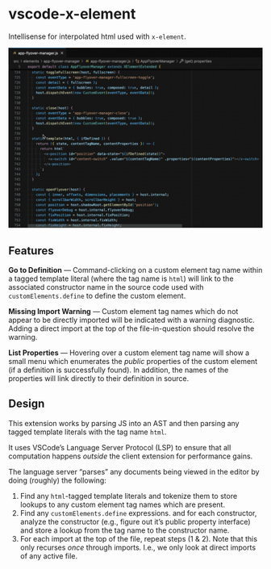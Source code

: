 # vscode-x-element

Intellisense for interpolated html used with `x-element`.

![Screen Recording](https://raw.githubusercontent.com/theengineear/vscode-x-element/refs/heads/main/example.gif)

## Features

**Go to Definition** — Command-clicking on a custom element tag name within a
tagged template literal (where the tag name is `html`) will link to the
associated constructor name in the source code used with `customElements.define`
to define the custom element.

**Missing Import Warning** — Custom element tag names which do not appear to be
directly imported will be indicated with a warning diagnostic. Adding a direct
import at the top of the file-in-question should resolve the warning.

**List Properties** — Hovering over a custom element tag name will show a small
menu which enumerates the _public_ properties of the custom element (if a 
definition is successfully found). In addition, the names of the properties will
link directly to their definition in source.

## Design

This extension works by parsing JS into an AST and then parsing any tagged
template literals with the tag name `html`.

It uses VSCode’s Language Server Protocol (LSP) to ensure that all computation
happens _outside_ the client extension for performance gains.

The language server “parses” any documents being viewed in the editor by doing
(roughly) the following:

1. Find any `html`-tagged template literals and tokenize them to store lookups
   to any custom element tag names which are present.
2. Find any `customElements.define` expressions. and for each constructor,
   analyze the constructor (e.g., figure out it’s public property interface) and
   store a lookup from the tag name to the constructor name.
3. For each import at the top of the file, repeat steps (1 & 2). Note that this
   only recurses _once_ through imports. I.e., we only look at direct imports of
   any active file.
